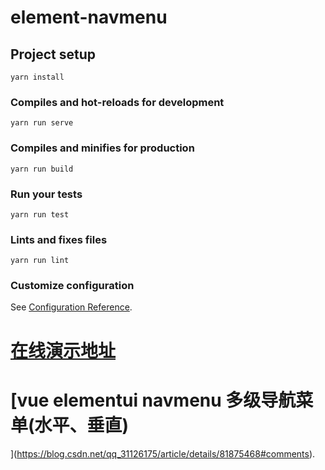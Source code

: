 # element-navmenu

## Project setup
```
yarn install
```

### Compiles and hot-reloads for development
```
yarn run serve
```

### Compiles and minifies for production
```
yarn run build
```

### Run your tests
```
yarn run test
```

### Lints and fixes files
```
yarn run lint
```

### Customize configuration
See [Configuration Reference](https://cli.vuejs.org/config/).
# [在线演示地址](https://xiaolannuoyi.github.io/element-navmenu/)

# [vue elementui navmenu 多级导航菜单(水平、垂直)
](https://blog.csdn.net/qq_31126175/article/details/81875468#comments).
